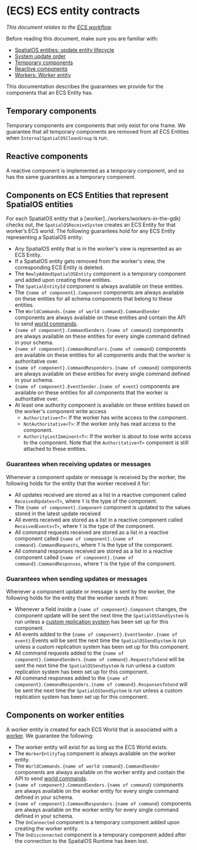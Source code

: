 [//]: # (Doc of docs reference 4)
[//]: # (TODO - Tech writer pass)

# (ECS) ECS entity contracts
  _This document relates to the [ECS workflow]({{urlRoot}}/content/intro-workflows-spos-entities)._

Before reading this document, make sure you are familiar with:

  * [SpatialOS entities: update entity lifecycle]({{urlRoot}}/content/entity-lifecycle)
  * [System update order]({{urlRoot}}/content/ecs/ecs-system-update-order)
  * [Temporary components]({{urlRoot}}/content/ecs/temporary-components)
  * [Reactive components]({{urlRoot}}/content/ecs/reactive-components)
  * [Workers: Worker entity]({{urlRoot}}/content/workers/worker-entity)

This documentation describes the guarantees we provide for the components that an ECS Entity has.

## Temporary components
Temporary components are components that only exist for one frame. We guarantee that all temporary components are removed from all ECS Entities when `InternalSpatialOSCleanGroup` is run.

## Reactive components
A reactive component is implemented as a temporary component, and so has the same guarantees as a temporary component.

## Components on ECS Entities that represent SpatialOS entities

For each SpatialOS entity that a [worker]../workers/workers-in-the-gdk) checks out, the `SpatialOSReceiveSystem` creates an ECS Entity for that worker’s ECS world.
The following guarantees hold for any ECS Entity representing a SpatialOS entity:

  * Any SpatialOS entity that is in the worker's view is represented as an ECS Entity.
  * If a SpatialOS entity gets removed from the worker's view, the corresponding ECS Entity is deleted.
  * The `NewlyAddedSpatialOSEntity` component is a temporary component and added upon creating these entities.
  * The `SpatialEntityId` component is always available on these entities.
  * The `{name of component}.Component` components are always available on these entities for all schema components that belong to these entities.
  * The `WorldCommands.{name of world command}.CommandSender` components are always available on these entities and contain the API to send [world commands]({{urlRoot}}/content/ecs/ecs-world-commands).
  * `{name of component}.CommandSenders.{name of command}` components are always available on these entities for every single command defined in your schema.
  * `{name of component}.CommandHandlers.{name of command}` components are available on these entities for all components ands that the worker is authoritative over.
  * `{name of component}.CommandResponders.{name of command}` components are always available on these entities for every single command defined in your schema.
  * `{name of component}.EventSender.{name of event}` components are available on these entities for all components that the worker is authoritative over.
  * At least one authority component is available on these entities based on the worker's component write access
    * `Authoritative<T>`: If the worker has write access to the component.
    * `NotAuthoritative<T>`: If the worker only has read access to the component.
    * `AuthorityLostImminent<T>`: If the worker is about to lose write access to the component. Note that the `Authoritative<T>` component is still attached to these entities.

### Guarantees when receiving updates or messages
Whenever a component update or message is received by the worker, the following holds for the entity that the worker received it for:

  * All updates received are stored as a list in a reactive component called `ReceivedUpdates<T>`, where `T` is the type of the component.
  * The `{name of component}.Component` component is updated to the values stored in the latest update received
  * All events received are stored as a list in a reactive component called `ReceivedEvents<T>`, where `T` is the type of the component.
  * All command requests received are stored as a list in a reactive component called `{name of component}.{name of command}.CommandRequests`, where `T` is the type of the component.
  * All command responses received are stored as a list in a reactive component called `{name of component}.{name of command}.CommandResponses`, where `T` is the type of the component.

### Guarantees when sending updates or messages
Whenever a component update or message is sent by the worker, the following holds for the entity that the worker sends it from:

  * Whenever a field inside a `{name of component}.Component` changes, the component update will be sent the next time the `SpatialOSSendSystem` is run unless a [custom replication system]() has been set up for this component.
  * All events added to the `{name of component}.EventSender.{name of event}`.Events will be sent the next time the `SpatialOSSendSystem` is run unless a custom replication system has been set up for this component.
  * All command requests added to the `{name of component}.CommandSenders.{name of command}.RequestsToSend`  will be sent the next time the `SpatialOSSendSystem` is run unless a custom replication system has been set up for this component.
  * All command responses added to the `{name of component}.CommandResponders.{name of command}.ResponsesToSend`  will be sent the next time the `SpatialOSSendSystem` is run unless a custom replication system has been set up for this component.

## Components on worker entities
A worker entity is created for each ECS World that is associated with a [worker]({{urlRoot}}/content/workers/workers-in-the-gdk).
We guarantee the following:

  * The worker entity will exist for as long as the ECS World exists.
  * The `WorkerEntityTag` component is always available on the worker entity.
  * The `WorldCommands.{name of world command}.CommandSender` components are always available on the worker entity and contain the API to send [world commands]({{urlRoot}}/content/ecs/ecs-world-commands).
  * `{name of component}.CommandSenders.{name of command}` components are always available on the worker entity for every single command defined in your schema.
  * `{name of component}.CommandResponders.{name of command}` components are always available on the worker entity for every single command defined in your schema.
  * The `OnConnected` component is a temporary component added upon creating the worker entity.
  * The `OnDisconnected` component is a temporary component added after the connection to the SpatialOS Runtime has been lost.
